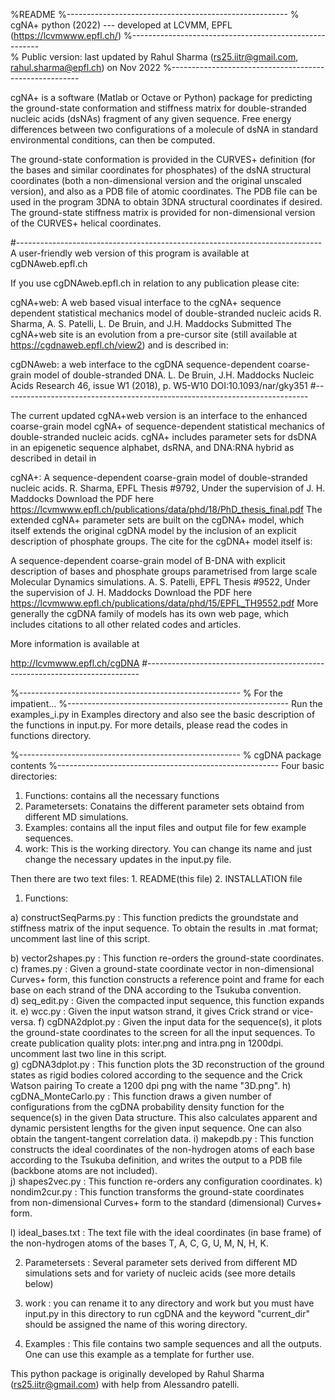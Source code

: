 %README
%-------------------------------------------------------
% cgNA+ python (2022) --- developed at LCVMM, EPFL (https://lcvmwww.epfl.ch/)
%-------------------------------------------------------    
% Public version: last updated by Rahul Sharma (rs25.iitr@gmail.com, rahul.sharma@epfl.ch) on Nov 2022
%-------------------------------------------------------


cgNA+ is a software (Matlab or Octave or Python) package for
predicting the ground-state conformation and stiffness
matrix for double-stranded nucleic acids (dsNAs) fragment of any given sequence.
Free energy differences between two configurations of a
molecule of dsNA in standard environmental conditions, can then be computed.

The ground-state conformation is provided in the CURVES+
definition (for the bases and similar coordinates for phosphates) 
of the dsNA structural coordinates (both a
non-dimensional version and the original unscaled version),
and also as a PDB file of atomic coordinates. The PDB file
can be used in the program 3DNA to obtain 3DNA structural
coordinates if desired. The ground-state stiffness matrix
is provided for non-dimensional version of the CURVES+ helical coordinates.

#----------------------------------------------------------------------------
A user-friendly web version of this program is available at cgDNAweb.epfl.ch

If you use cgDNAweb.epfl.ch in relation to any publication please cite:

cgNA+web: A web based visual interface to the cgNA+ sequence dependent statistical mechanics model of double-stranded nucleic acids
R. Sharma, A. S. Patelli, L. De Bruin, and J.H. Maddocks
Submitted
The cgNA+web site is an evolution from a pre-cursor site (still available at https://cgdnaweb.epfl.ch/view2) and is described in:

cgDNAweb: a web interface to the cgDNA sequence-dependent coarse-grain model of double-stranded DNA.
L. De Bruin, J.H. Maddocks
Nucleic Acids Research 46, issue W1 (2018), p. W5-W10
DOI:10.1093/nar/gky351
#----------------------------------------------------------------------------

The current updated cgNA+web version is an interface to the enhanced coarse-grain model cgNA+ of sequence-dependent statistical mechanics of double-stranded nucleic acids. cgNA+ includes parameter sets for dsDNA in an epigenetic sequence alphabet, dsRNA, and DNA:RNA hybrid as described in detail in

cgNA+: A sequence-dependent coarse-grain model of double-stranded nucleic acids.
R. Sharma, EPFL Thesis #9792, Under the supervision of J. H. Maddocks
Download the PDF here https://lcvmwww.epfl.ch/publications/data/phd/18/PhD_thesis_final.pdf
The extended cgNA+ parameter sets are built on the cgDNA+ model, which itself extends the original cgDNA model by the inclusion of an explicit description of phosphate groups. The cite for the cgDNA+ model itself is:

A sequence-dependent coarse-grain model of B-DNA with explicit description of bases and phosphate groups parametrised from large scale Molecular Dynamics simulations.
A. S. Patelli, EPFL Thesis #9522, Under the supervision of J. H. Maddocks
Download the PDF here https://lcvmwww.epfl.ch/publications/data/phd/15/EPFL_TH9552.pdf
More generally the cgDNA family of models has its own web page, which includes citations to all other related codes and articles.

More information is available at

http://lcvmwww.epfl.ch/cgDNA
#----------------------------------------------------------------------------


%-------------------------------------------------------
% For the impatient...
%-------------------------------------------------------
Run the examples_i.py in Examples directory and also see the basic description of the functions in input.py. 
For more details, please read the codes in functions directory. 

%-------------------------------------------------------
% cgDNA package contents
%-------------------------------------------------------
Four basic directories:
1. Functions: contains all the necessary functions
2. Parametersets: Conatains the different parameter sets obtaind from different MD simulations. 
3. Examples: contains all the input files and output file for few example sequences. 
4. work: This is the working directory. You can change its name and just change the necessary 
	 updates in the input.py file. 

Then there are two text files: 1. README(this file) 2. INSTALLATION file 

1. Functions: 

a) constructSeqParms.py : This function predicts the groundstate and stiffness matrix of the input sequence. 
			  To obtain the results in .mat format; uncomment last line of this script.
			  
b) vector2shapes.py     : This function re-orders the ground-state coordinates.
c) frames.py		: Given a ground-state coordinate vector in non-dimensional Curves+ form, this 
                          function constructs a reference point and frame for each base on each strand of 
		          the DNA according to the Tsukuba convention.    
d) seq_edit.py  	: Given the compacted input sequence, this function expands it. 
e) wcc.py 		: Given the input watson strand, it gives Crick strand or vice-versa. 
f) cgDNA2dplot.py       : Given the input data for the sequence(s), it plots the ground-state 
			  coordinates to the screen for all the input sequences. 
			  To create publication quality plots: inter.png and intra.png in 1200dpi.
				uncomment last two line in this script.  
g) cgDNA3dplot.py	: This function plots the 3D reconstruction of the ground states as rigid
 			  bodies colored according to the sequence and the Crick Watson pairing
			  To create a 1200 dpi png with the name "3D.png".
h) cgDNA_MonteCarlo.py  : This function draws a given number of configurations from the cgDNA probability 
			  density function for the sequence(s) in the given Data structure.
			  This also calculates apparent and dynamic persistent lengths for the given input
			  sequence. One can also obtain the tangent-tangent correlation data. 
i) makepdb.py           : This function constructs the ideal coordinates of the non-hydrogen atoms of each 
			  base according to the Tsukuba definition, and writes the output to a PDB file 
			  (backbone atoms are not included).  
j) shapes2vec.py        : This function re-orders any configuration coordinates.
k) nondim2cur.py        : This function transforms the ground-state coordinates from non-dimensional 
			  Curves+ form to the standard (dimensional) Curves+ form.

l) ideal_bases.txt      : The text file with the ideal coordinates (in base frame) of the non-hydrogen 
			  atoms of the bases T, A, C, G, U, M, N, H, K.

2. Parametersets	: Several parameter sets derived from different MD simulations sets and for variety of nucleic acids (see more details below)

3. work   		: you can rename it to any directory and work but you must have input.py in this 
			  directory to run cgDNA and the keyword "current_dir" should be assigned the name
			  of this woring directory. 
4. Examples		: This file contains two sample sequences and all the outputs. One can use this 
			  example as a template for further use. 


This python package is originally developed by Rahul Sharma (rs25.iitr@gmail.com) with help from Alessandro patelli. 





